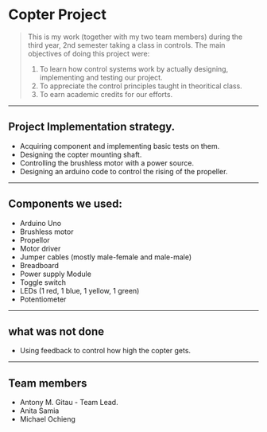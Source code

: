# Copter Project

> This is my work (together with my two team members) during the third year, 2nd semester taking a class in controls.  The main objectives of doing this project were:
> 1. To learn how control systems work by actually designing, implementing and testing our project.
> 2. To appreciate the control principles taught in theoritical class.
> 3. To earn academic credits for our efforts.

---
Project Implementation strategy.
---
- Acquiring component and implementing basic tests on them.
- Designing the copter mounting shaft.
- Controlling the brushless motor with a power source. 
- Designing an arduino code to control the rising of the propeller.

---
Components we used:
---
- Arduino Uno
- Brushless motor 
- Propellor
- Motor driver 
- Jumper cables (mostly male-female and male-male)
- Breadboard 
- Power supply Module 
- Toggle switch 
- LEDs (1 red, 1 blue, 1 yellow, 1 green)
- Potentiometer 


---
what was not done
---
- Using feedback to control how high the copter gets.

---
Team members
---
- Antony M. Gitau - Team Lead.
- Anita Samia
- Michael Ochieng
